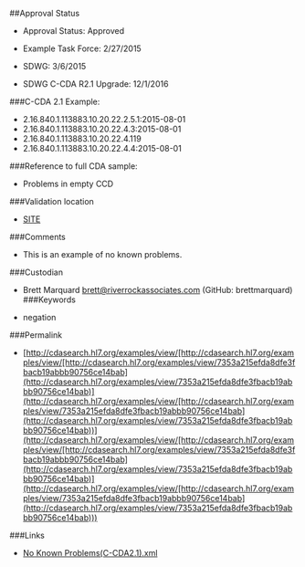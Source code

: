 ##Approval Status 

* Approval Status: Approved
* Example Task Force: 2/27/2015
* SDWG: 3/6/2015

* SDWG C-CDA R2.1 Upgrade: 12/1/2016    

###C-CDA 2.1 Example: 


* 2.16.840.1.113883.10.20.22.2.5.1:2015-08-01
* 2.16.840.1.113883.10.20.22.4.3:2015-08-01
* 2.16.840.1.113883.10.20.22.4.119
* 2.16.840.1.113883.10.20.22.4.4:2015-08-01


###Reference to full CDA sample:
* Problems in empty CCD


###Validation location

* [SITE](https://sitenv.org/c-cda-validator)


###Comments

* This is an example of no known problems.

###Custodian

* Brett Marquard brett@riverrockassociates.com (GitHub: brettmarquard)
###Keywords

* negation

###Permalink 

* [http://cdasearch.hl7.org/examples/view/[http://cdasearch.hl7.org/examples/view/[http://cdasearch.hl7.org/examples/view/7353a215efda8dfe3fbacb19abbb90756ce14bab](http://cdasearch.hl7.org/examples/view/7353a215efda8dfe3fbacb19abbb90756ce14bab)](http://cdasearch.hl7.org/examples/view/[http://cdasearch.hl7.org/examples/view/7353a215efda8dfe3fbacb19abbb90756ce14bab](http://cdasearch.hl7.org/examples/view/7353a215efda8dfe3fbacb19abbb90756ce14bab))](http://cdasearch.hl7.org/examples/view/[http://cdasearch.hl7.org/examples/view/[http://cdasearch.hl7.org/examples/view/7353a215efda8dfe3fbacb19abbb90756ce14bab](http://cdasearch.hl7.org/examples/view/7353a215efda8dfe3fbacb19abbb90756ce14bab)](http://cdasearch.hl7.org/examples/view/[http://cdasearch.hl7.org/examples/view/7353a215efda8dfe3fbacb19abbb90756ce14bab](http://cdasearch.hl7.org/examples/view/7353a215efda8dfe3fbacb19abbb90756ce14bab)))

###Links 

* [No Known Problems(C-CDA2.1).xml](https://github.com/HL7/C-CDA-Examples/tree/master/Problems/No%20Known%20Problems/No%20Known%20Problems%28C-CDA2.1%29.xml)
